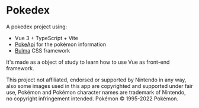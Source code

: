 # Pokedex 

A pokedex project using:

- Vue 3 + TypeScript + Vite
- [PokeApi](https://pokeapi.co) for the pokémon information
- [Bulma](https://bulma.io/documentation/) CSS framework

It's made as a object of study to learn how to use Vue as front-end framework.

This project not affiliated, endorsed or supported by Nintendo in any way, also some images used in this app are copyrighted and supported under fair use, Pokémon and Pokémon character names are trademark of Nintendo, no copyright infringement intended. Pokémon &copy; 1995-2022 Pokémon.
